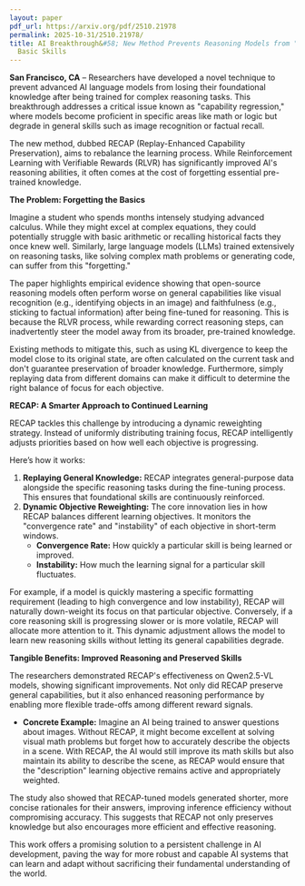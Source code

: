 ```yaml
---
layout: paper
pdf_url: https://arxiv.org/pdf/2510.21978
permalink: 2025-10-31/2510.21978/
title: AI Breakthrough&#58; New Method Prevents Reasoning Models from "Forgetting"
  Basic Skills
---
```




**San Francisco, CA** – Researchers have developed a novel technique to prevent advanced AI language models from losing their foundational knowledge after being trained for complex reasoning tasks. This breakthrough addresses a critical issue known as "capability regression," where models become proficient in specific areas like math or logic but degrade in general skills such as image recognition or factual recall.

The new method, dubbed RECAP (Replay-Enhanced Capability Preservation), aims to rebalance the learning process. While Reinforcement Learning with Verifiable Rewards (RLVR) has significantly improved AI's reasoning abilities, it often comes at the cost of forgetting essential pre-trained knowledge.

**The Problem: Forgetting the Basics**

Imagine a student who spends months intensely studying advanced calculus. While they might excel at complex equations, they could potentially struggle with basic arithmetic or recalling historical facts they once knew well. Similarly, large language models (LLMs) trained extensively on reasoning tasks, like solving complex math problems or generating code, can suffer from this "forgetting."

The paper highlights empirical evidence showing that open-source reasoning models often perform worse on general capabilities like visual recognition (e.g., identifying objects in an image) and faithfulness (e.g., sticking to factual information) after being fine-tuned for reasoning. This is because the RLVR process, while rewarding correct reasoning steps, can inadvertently steer the model away from its broader, pre-trained knowledge.

Existing methods to mitigate this, such as using KL divergence to keep the model close to its original state, are often calculated on the current task and don't guarantee preservation of broader knowledge. Furthermore, simply replaying data from different domains can make it difficult to determine the right balance of focus for each objective.

**RECAP: A Smarter Approach to Continued Learning**

RECAP tackles this challenge by introducing a dynamic reweighting strategy. Instead of uniformly distributing training focus, RECAP intelligently adjusts priorities based on how well each objective is progressing.

Here’s how it works:

1.  **Replaying General Knowledge:** RECAP integrates general-purpose data alongside the specific reasoning tasks during the fine-tuning process. This ensures that foundational skills are continuously reinforced.
2.  **Dynamic Objective Reweighting:** The core innovation lies in how RECAP balances different learning objectives. It monitors the "convergence rate" and "instability" of each objective in short-term windows.
    *   **Convergence Rate:** How quickly a particular skill is being learned or improved.
    *   **Instability:** How much the learning signal for a particular skill fluctuates.

For example, if a model is quickly mastering a specific formatting requirement (leading to high convergence and low instability), RECAP will naturally down-weight its focus on that particular objective. Conversely, if a core reasoning skill is progressing slower or is more volatile, RECAP will allocate more attention to it. This dynamic adjustment allows the model to learn new reasoning skills without letting its general capabilities degrade.

**Tangible Benefits: Improved Reasoning and Preserved Skills**

The researchers demonstrated RECAP's effectiveness on Qwen2.5-VL models, showing significant improvements. Not only did RECAP preserve general capabilities, but it also enhanced reasoning performance by enabling more flexible trade-offs among different reward signals.

*   **Concrete Example:** Imagine an AI being trained to answer questions about images. Without RECAP, it might become excellent at solving visual math problems but forget how to accurately describe the objects in a scene. With RECAP, the AI would still improve its math skills but also maintain its ability to describe the scene, as RECAP would ensure that the "description" learning objective remains active and appropriately weighted.

The study also showed that RECAP-tuned models generated shorter, more concise rationales for their answers, improving inference efficiency without compromising accuracy. This suggests that RECAP not only preserves knowledge but also encourages more efficient and effective reasoning.

This work offers a promising solution to a persistent challenge in AI development, paving the way for more robust and capable AI systems that can learn and adapt without sacrificing their fundamental understanding of the world.
